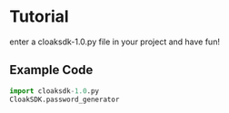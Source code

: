 
# Tutorial
enter a cloaksdk-1.0.py file in your project
and have fun!

## Example Code
```python
import cloaksdk-1.0.py
CloakSDK.password_generator
```
